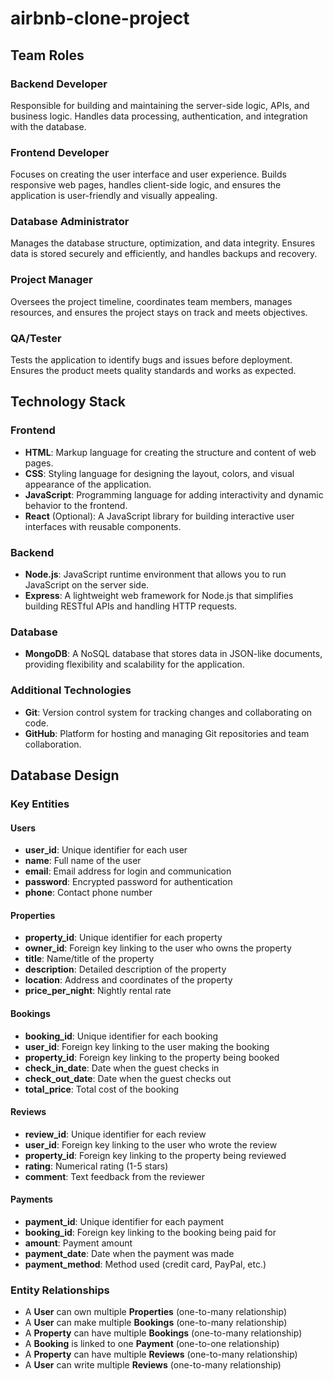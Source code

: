 # airbnb-clone-project
## Team Roles
### Backend Developer
Responsible for building and maintaining the server-side logic, APIs, and business logic. Handles data processing, authentication, and integration with the database.
### Frontend Developer
Focuses on creating the user interface and user experience. Builds responsive web pages, handles client-side logic, and ensures the application is user-friendly and visually appealing.
### Database Administrator
Manages the database structure, optimization, and data integrity. Ensures data is stored securely and efficiently, and handles backups and recovery.
### Project Manager
Oversees the project timeline, coordinates team members, manages resources, and ensures the project stays on track and meets objectives.
### QA/Tester
Tests the application to identify bugs and issues before deployment. Ensures the product meets quality standards and works as expected. 
## Technology Stack

### Frontend
- **HTML**: Markup language for creating the structure and content of web pages.
- **CSS**: Styling language for designing the layout, colors, and visual appearance of the application.
- **JavaScript**: Programming language for adding interactivity and dynamic behavior to the frontend.
- **React** (Optional): A JavaScript library for building interactive user interfaces with reusable components.

### Backend
- **Node.js**: JavaScript runtime environment that allows you to run JavaScript on the server side.
- **Express**: A lightweight web framework for Node.js that simplifies building RESTful APIs and handling HTTP requests.

### Database
- **MongoDB**: A NoSQL database that stores data in JSON-like documents, providing flexibility and scalability for the application.

### Additional Technologies
- **Git**: Version control system for tracking changes and collaborating on code.
- **GitHub**: Platform for hosting and managing Git repositories and team collaboration.
## Database Design

### Key Entities

#### Users
- **user_id**: Unique identifier for each user
- **name**: Full name of the user
- **email**: Email address for login and communication
- **password**: Encrypted password for authentication
- **phone**: Contact phone number

#### Properties
- **property_id**: Unique identifier for each property
- **owner_id**: Foreign key linking to the user who owns the property
- **title**: Name/title of the property
- **description**: Detailed description of the property
- **location**: Address and coordinates of the property
- **price_per_night**: Nightly rental rate

#### Bookings
- **booking_id**: Unique identifier for each booking
- **user_id**: Foreign key linking to the user making the booking
- **property_id**: Foreign key linking to the property being booked
- **check_in_date**: Date when the guest checks in
- **check_out_date**: Date when the guest checks out
- **total_price**: Total cost of the booking

#### Reviews
- **review_id**: Unique identifier for each review
- **user_id**: Foreign key linking to the user who wrote the review
- **property_id**: Foreign key linking to the property being reviewed
- **rating**: Numerical rating (1-5 stars)
- **comment**: Text feedback from the reviewer

#### Payments
- **payment_id**: Unique identifier for each payment
- **booking_id**: Foreign key linking to the booking being paid for
- **amount**: Payment amount
- **payment_date**: Date when the payment was made
- **payment_method**: Method used (credit card, PayPal, etc.)

### Entity Relationships
- A **User** can own multiple **Properties** (one-to-many relationship)
- A **User** can make multiple **Bookings** (one-to-many relationship)
- A **Property** can have multiple **Bookings** (one-to-many relationship)
- A **Booking** is linked to one **Payment** (one-to-one relationship)
- A **Property** can have multiple **Reviews** (one-to-many relationship)
- A **User** can write multiple **Reviews** (one-to-many relationship)